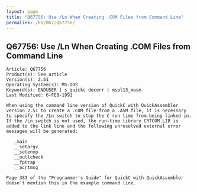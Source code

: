```yaml
---
layout: page
title: "Q67756: Use /Ln When Creating .COM Files from Command Line"
permalink: /kb/067/Q67756/
---
```


## Q67756: Use /Ln When Creating .COM Files from Command Line

	Article: Q67756
	Product(s): See article
	Version(s): 2.51
	Operating System(s): MS-DOS
	Keyword(s): ENDUSER | s_quickc docerr | mspl13_masm
	Last Modified: 6-FEB-1991
	
	When using the command line version of QuickC with QuickAssembler
	version 2.51 to create a .COM file from a .ASM file, it is necessary
	to specify the /Ln switch to stop the C run time from being linked in.
	If the /Ln switch is not used, the run-time library CRTCOM.LIB is
	added to the link line and the following unresolved external error
	messages will be generated:
	
	   _main
	   __setargv
	   __setenvp
	   __nullcheck
	   __fptrap
	   __acrtmsg
	
	Page 383 of the "Programmer's Guide" for QuickC with QuickAssembler
	doesn't mention this in the example command line.
